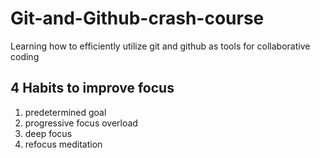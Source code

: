 # Git-and-Github-crash-course
Learning how to efficiently utilize git and github as tools for collaborative coding

## 4 Habits to improve focus

1. predetermined goal
2. progressive focus overload
3. deep focus
4. refocus meditation



